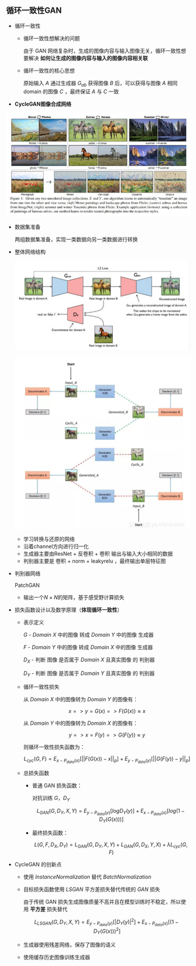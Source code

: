 ## 循环一致性GAN

- 循环一致性

	- 循环一致性想解决的问题

		由于 GAN 网络复杂时，生成的图像内容与输入图像无关，循环一致性想要解决 **如何让生成的图像内容与输入的图像内容相关联**
        
    - 循环一致性的核心思想

		原始输入 $A$ 通过生成器 $G_{ab}$ 获得图像 $B$ 后，可以获得与图像 $A$ 相同 domain 的图像 $C$ ，最终保证 $A$ 与 $C$ 一致


- **CycleGAN图像合成网络**

![](./img/8.png)

- 数据集准备

    两组数据集准备，实现一类数据向另一类数据进行转换

- 整体网络结构

    ![](./img/9.png)

    ![](./img/10.png)

    - 学习转换与还原的网络
    - 沿着channel方向进行归一化 
    - 生成器主要由ResNet + 反卷积 + 卷积 输出与输入大小相同的数据 
    - 判别器主要是 卷积 + norm + leakyrelu ，最终输出单层特征图

- 判别器网络

    PatchGAN

    - 输出一个$N \times N$的矩阵，基于感受野计算损失

- 损失函数设计以及数学原理（**体现循环一致性**）

	- 表示定义

		$G$ - $Domain$ $X$ 中的图像 转成  $Domain$ $Y$ 中的图像 生成器
        
        $F$ - $Domain$ $Y$ 中的图像 转成  $Domain$ $X$ 中的图像 生成器
        
        $D_{X}$ - 判断 图像 是否属于 $Domain$ $X$ 且真实图像 的 判别器
        
        $D_{Y}$ - 判断 图像 是否属于 $Domain$ $Y$ 且真实图像 的 判别器
        
    - 循环一致性损失

		从 $Domain$ $X$ 中的图像转为 $Domain$ $Y$ 的图像有：
        
        $$x => y = G(x) => F(G(x)) \approx x$$
        
        从 $Domain$ $Y$ 中的图像转为 $Domain$ $X$ 的图像有：
        
        $$y => x = F(y) => G(F(y)) \approx y$$
        
        则循环一致性损失函数为：
        
        $$L_{cyc}(G,F) = E_{x-P_{data}(x)}[||F(G(x)) - x||_{p}] + E_{y-P_{data}(y)}[||G(F(y)) - y||_{p}]$$
        
  - 总损失函数

	- 普通 GAN 损失函数：
    
        对抗训练 $G，D_Y$

        $$L_{GAN}(G,D_{Y}, X, Y) = E_{y-P_{data}(y)}[logD_Y(y)] + E_{x-P_{data}(x)}[log(1-D_Y(G(x)))]$$
    
    - 最终损失函数：
    
        $$ L(G,F,D_X,D_Y) = L_{GAN}(G,D_{Y}, X, Y) + L_{GAN}(G,D_{X}, Y, X) + \lambda L_{cyc}(G,F)$$
        
- CycleGAN 的创新点

	- 使用 $Instance Normalization$ 替代 $Batch Normalization$
	- 目标损失函数使用 $LSGAN$ 平方差损失替代传统的 $GAN$ 损失

		由于传统 GAN 损失生成图像质量不高并且在模型训练时不稳定，所以使用 **平方差** 损失替代      
        
        $$L_{LSGAN}(G,D_{Y}, X, Y) = E_{y-P_{data}(y)}[|D_Y(y)|^2] + E_{x-P_{data}(x)}[(1-D_Y(G(x)))^2]$$
        
    - 生成器使用残差网络，保存了图像的语义
    - 使用缓存历史图像训练生成器    